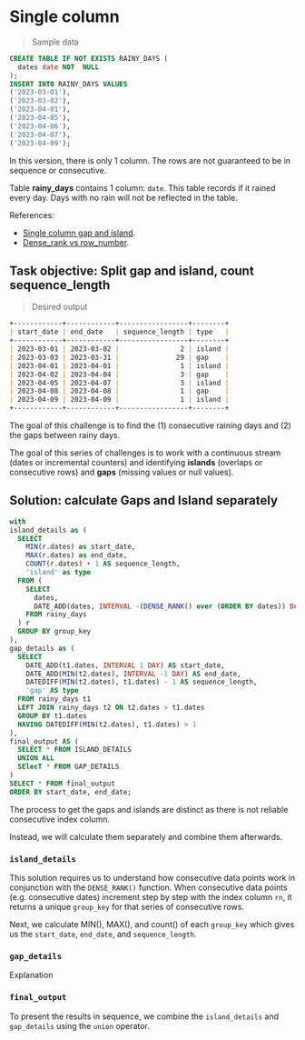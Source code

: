 # Single column

> Sample data

```sql
CREATE TABLE IF NOT EXISTS RAINY_DAYS (
  dates date NOT  NULL
);
INSERT INTO RAINY_DAYS VALUES 
('2023-03-01'),
('2023-03-02'),
('2023-04-01'),
('2023-04-05'),
('2023-04-06'),
('2023-04-07'),
('2023-04-09');

```
In this version, there is only 1 column. The rows are not guaranteed to be in sequence or consecutive.

Table **rainy_days** contains 1 column: `date`. This table records if it rained every day. Days with no rain will not be reflected in the table.

References:

- [Single column gap and island](https://www.mssqltips.com/sqlservertutorial/9130/sql-server-window-functions-gaps-and-islands-problem/).
- [Dense_rank vs row_number](https://codingsight.com/similarities-and-differences-among-rank-dense_rank-and-row_number-functions/).

## Task objective: Split gap and island, count sequence_length

> Desired output

```md
+------------+------------+-----------------+--------+
| start_date | end_date   | sequence_length | type   |
+------------+------------+-----------------+--------+
| 2023-03-01 | 2023-03-02 |               2 | island |
| 2023-03-03 | 2023-03-31 |              29 | gap    |
| 2023-04-01 | 2023-04-01 |               1 | island |
| 2023-04-02 | 2023-04-04 |               3 | gap    |
| 2023-04-05 | 2023-04-07 |               3 | island |
| 2023-04-08 | 2023-04-08 |               1 | gap    |
| 2023-04-09 | 2023-04-09 |               1 | island |
+------------+------------+-----------------+--------+
```

The goal of this challenge is to find the (1) consecutive raining days and (2) the gaps between rainy days. 

The goal of this series of challenges is to work with a continuous stream (dates or incremental counters) and identifying **islands** (overlaps or consecutive rows) and **gaps** (missing values or null values). 

## Solution: calculate Gaps and Island separately

```sql
with
island_details as (
  SELECT 
    MIN(r.dates) as start_date,
    MAX(r.dates) as end_date,
    COUNT(r.dates) + 1 AS sequence_length,
    'island' as type
  FROM (
    SELECT
      dates,
      DATE_ADD(dates, INTERVAL -(DENSE_RANK() over (ORDER BY dates)) DAY) AS group_key
    FROM rainy_days
  ) r
  GROUP BY group_key
),
gap_details as (
  SELECT
    DATE_ADD(t1.dates, INTERVAL 1 DAY) AS start_date,
    DATE_ADD(MIN(t2.dates), INTERVAL -1 DAY) AS end_date,
    DATEDIFF(MIN(t2.dates), t1.dates) - 1 AS sequence_length,
    'gap' AS type
  FROM rainy_days t1
  LEFT JOIN rainy_days t2 ON t2.dates > t1.dates
  GROUP BY t1.dates
  HAVING DATEDIFF(MIN(t2.dates), t1.dates) > 1
),
final_output AS (
  SELECT * FROM ISLAND_DETAILS
  UNION ALL
  SElecT * FROM GAP_DETAILS
)
SELECT * FROM final_output
ORDER BY start_date, end_date;
```

The process to get the gaps and islands are distinct as there is not reliable consecutive index column.

Instead, we will calculate them separately and combine them afterwards.

### `island_details`
This solution requires us to understand how consecutive data points work in conjunction with the `DENSE_RANK()` function. When consecutive data points (e.g. consecutive dates) increment step by step with the index column `rn`, it returns a unique `group_key` for that series of consecutive rows.

Next, we calculate MIN(), MAX(), and count() of each `group_key` which gives us the `start_date`, `end_date`, and `sequence_length`.

### `gap_details`
Explanation

### `final_output`
To present the results in sequence, we combine the `island_details` and `gap_details` using the `union` operator.

